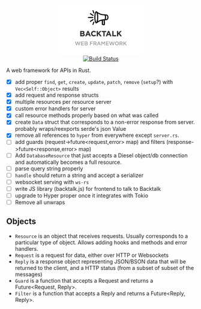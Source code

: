 <p align="center">
  <img src="https://raw.githubusercontent.com/lord/img/master/logo-backtalk.png" alt="Backtalk: API Web Server" width="226">
  <br>
  <a href="https://travis-ci.org/lord/slate"><img src="https://travis-ci.org/lord/backtalk.svg?branch=master" alt="Build Status"></a>
</p>

A web framework for APIs in Rust.

- [x] add proper `find`, `get`, `create`, `update`, `patch`, `remove` (`setup`?) with `Vec<Self::Object>` results
- [x] add request and response structs
- [x] multiple resources per resource server
- [x] custom error handlers for server
- [x] call resource methods properly based on what was called
- [x] create `Data` struct that corresponds to a non-error response from server. probably wraps/reexports serde's json Value
- [x] remove all references to `hyper` from everywhere except `server.rs`.
- [ ] add guards (request->future<request,error> map) and filters (response->future<response,error> map)
- [ ] Add `DatabaseResource` that just accepts a Diesel object/db connection and automatically becomes a full resource.
- [ ] parse query string properly
- [ ] `handle` should return a string and accept a serializer
- [ ] websocket serving with `ws-rs`
- [ ] write JS library (backtalk.js) for frontend to talk to Backtalk
- [ ] upgrade to Hyper proper once it integrates with Tokio
- [ ] Remove all unwraps

## Objects

- `Resource` is an object that receives requests. Usually corresponds to a particular type of object. Allows adding hooks and methods and error handlers.
- `Request` is a request for data, either over HTTP or Websockets
- `Reply` is a response object representing JSON/BSON data that will be returned to the client, and a HTTP status (from a subset of subset of the messages)
- `Guard` is a function that accepts a Request and returns a Future<Request, Reply>.
- `Filter` is a function that accepts a Reply and returns a Future<Reply, Reply>.
